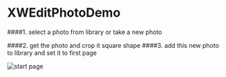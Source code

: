 XWEditPhotoDemo
===============

####1. select a photo from library or take a new photo 


####2. get the photo and crop it square shape 
####3. add this new photo to library and set it to first page


![start page](http://www.flickr.com/photos/104481933@N02/10128394766/)


